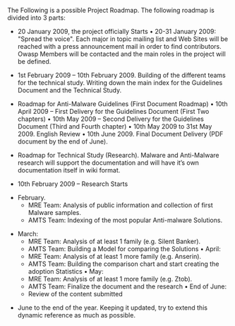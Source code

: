 The Following is a possible Project Roadmap. The following roadmap is
divided into 3 parts:

  - 20 January 2009, the project officially Starts • 20-31 January 2009:
    "Spread the voice". Each major in topic mailing list and Web Sites
    will be reached with a press announcement mail in order to find
    contributors. Owasp Members will be contacted and the main roles in
    the project will be defined.

<!-- end list -->

  - 1st February 2009 – 10th February 2009. Building of the different
    teams for the technical study. Writing down the main index for the
    Guidelines Document and the Technical Study.

<!-- end list -->

  - Roadmap for Anti-Malware Guidelines (First Document Roadmap) • 10th
    April 2009 – First Delivery for the Guidelines Document (First Two
    chapters) • 10th May 2009 – Second Delivery for the Guidelines
    Document (Third and Fourth chapter) • 10th May 2009 to 31st May
    2009. English Review • 10th June 2009. Final Document Delivery (PDF
    document by the end of June).

<!-- end list -->

  - Roadmap for Technical Study (Research). Malware and Anti-Malware
    research will support the documentation and will have it’s own
    documentation itself in wiki format.

<!-- end list -->

  - 10th February 2009 – Research Starts

<!-- end list -->

  - February.
      - MRE Team: Analysis of public information and collection of first
        Malware samples.
      - AMTS Team: Indexing of the most popular Anti-malware Solutions.

<!-- end list -->

  - March:
      - MRE Team: Analysis of at least 1 family (e.g. Silent Banker).
      - AMTS Team: Building a Model for comparing the Solutions • April:
      - MRE Team: Analysis of at least 1 more family (e.g. Anserin).
      - AMTS Team: Building the comparison chart and start creating the
        adoption Statistics • May:
      - MRE Team: Analysis of at least 1 more family (e.g. Ztob).
      - AMTS Team: Finalize the document and the research • End of June:
      - Review of the content submitted

<!-- end list -->

  - June to the end of the year. Keeping it updated, try to extend this
    dynamic reference as much as possible.